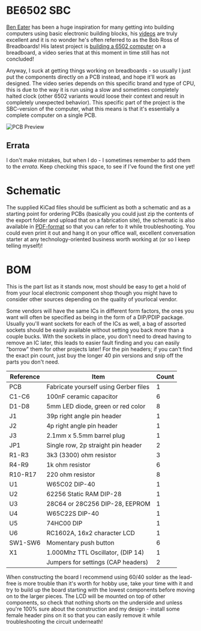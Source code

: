 # BE6502 SBC
[Ben Eater](https://eater.net/) has been a huge inspiration for many getting into building computers using basic electronic building blocks, his [videos](https://www.youtube.com/user/eaterbc) are truly excellent and it is no wonder he's often referred to as the Bob Ross of Breadboards! His latest project is [building a 6502 computer](https://eater.net/6502) on a breadboard, a video series that at this moment in time still has not concluded!

Anyway, I suck at getting things working on breadboards - so usually I just put the components directly on a PCB instead, and hope it'll work as designed. The video series depends on this specific brand and type of CPU, this is due to the way it is run using a slow and sometimes completely halted clock (other 6502 variants would loose their context and result in completely unexpected behavior). This specific part of the project is the SBC-version of the computer, what this means is that it's essentially a complete computer on a single PCB.

![PCB Preview](https://github.com/tebl/BE6502/raw/master/gallery/BE6502%20SBC.png)


## Errata
I don't make mistakes, but when I do - I sometimes remember to add them to the *errata*. Keep checking this space, to see if I've found the first one yet!

# Schematic
The supplied KiCad files should be sufficient as both a schematic and as a starting point for ordering PCBs (basically you could just zip the contents of the export folder and upload that on a fabrication site), the schematic is also available in [PDF-format](https://github.com/tebl/BE6502/raw/master/BE6502%20SBC/export/BE6502%20SBC.pdf) so that you can refer to it while troubleshooting. You could even print it out and hang it on your office wall, excellent conversation starter at any technology-oriented business worth working at (or so I keep telling myself)!


# BOM
This is the part list as it stands now, most should be easy to get a hold of from your local electronic component shop though you might have to consider other sources depending on the quality of yourlocal vendor.

Some vendors will have the same ICs in different form factors, the ones you want will often be specified as being in the form of a DIP/PDIP package. Usually you'll want sockets for each of the ICs as well, a bag of assorted sockets should be easily available without setting you back more than a couple bucks. With the sockets in place, you don't need to dread having to remove an IC later, this leads to easier fault finding and you can easily "borrow" them for other projects later! For the pin headers; if you can't find the exact pin count, just buy the longer 40 pin versions and snip off the parts you don't need.

| Reference    | Item                                  | Count |
| ------------ | ------------------------------------- | ----- |
| PCB          | Fabricate yourself using Gerber files |     1 |
| C1-C6        | 100nF ceramic capacitor               |     6 |
| D1-D8        | 5mm LED diode, green or red color     |     8 |
| J1           | 39p right angle pin header            |     1 |
| J2           | 4p right angle pin header             |     1 |
| J3           | 2.1mm x 5.5mm barrel plug             |     1 |
| JP1          | Single row, 2p straight pin header    |     2 |
| R1-R3        | 3k3 (3300) ohm resistor               |     3 |
| R4-R9        | 1k ohm resistor                       |     6 |
| R10-R17      | 220 ohm resistor                      |     8 |
| U1           | W65C02 DIP-40                         |     1 |
| U2           | 62256 Static RAM DIP-28               |     1 |
| U3           | 28C64 or 28C256 DIP-28, EEPROM        |     1 |
| U4           | W65C22S DIP-40                        |     1 |
| U5           | 74HC00 DIP                            |     1 |
| U6           | RC1602A, 16x2 character LCD           |     1 |
| SW1-SW6      | Momentary push button                 |     6 |
| X1           | 1.000Mhz TTL Oscillator, (DIP 14)     |     1 |
|              | Jumpers for settings (CAP headers)    |     2 |

When constructing the board I recommend using 60/40 solder as the lead-free is more trouble than it's worth for hobby use, take your time with it and try to build up the board starting with the lowest components before moving on to the larger pieces. The LCD will be mounted on top of other components, so check that nothing shorts on the underside and unless you're 100% sure about the construction and my design - install some female header pins on it so that you can easily remove it while troubleshooting the circuit underneath!